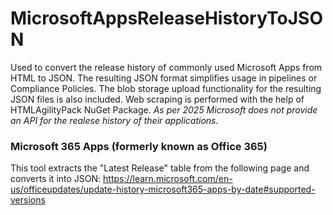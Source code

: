 # MicrosoftAppsReleaseHistoryToJSON
Used to convert the release history of commonly used Microsoft Apps from HTML to JSON. The resulting JSON format simplifies usage in pipelines or Compliance Policies.
The blob storage  upload functionality for the resulting JSON files is also included.
Web scraping is performed with the help of HTMLAgilityPack NuGet Package.
*As per 2025 Microsoft does not provide an API for the realese history of their applications.*

### Microsoft 365 Apps (formerly known as Office 365)
This tool extracts the "Latest Release" table from the following page and converts it into JSON:
https://learn.microsoft.com/en-us/officeupdates/update-history-microsoft365-apps-by-date#supported-versions
